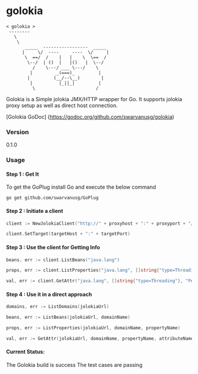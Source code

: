 # golokia

```
< golokia >
 --------
   \
    \   
       _____  -----------------  _____
      |     \/  ----     ----  \/     |
       \  ==/  /    |   |    \  \==  /
        \--/  | ()  |   |()   |  \--/
          /    \---/ ___ \---/    \
         |         _(===)_         |
        |         (__/--\__)        |
         |          |_||_|         |
          \                       /   
```

Golokia is a Simple jolokia JMX/HTTP wrapper for Go. It supports jolokia proxy setup as well as direct host connection.

[Golokia GoDoc] (https://godoc.org/github.com/swarvanusg/golokia)

### Version
0.1.0

### Usage

#### Step 1 : Get It
To get the GoPlug install Go and execute the below command 
```
go get github.com/swarvanusg/GoPlug
```

#### Step 2 : Initiate a client
```go
client := NewJolokiaClient("http://" + proxyhost + ":" + proxyport + "/" + jolokia)

client.SetTarget(targetHost + ":" + targetPort)
```

#### Step 3 : Use the client for Getting Info
```go
beans, err := client.ListBeans("java.lang")

props, err := client.ListProperties("java.lang", []string{"type=Threading"})

val, err := client.GetAttr("java.lang", []string{"type=Threading"}, "PeakThreadCount")
```

#### Step 4 : Use it in a direct approach
```go
domains, err := ListDomains(jolokiaUrl)

beans, err := ListBeans(jolokiaUrl, domainName)

props, err := ListProperties(jolokiaUrl, domainName, propertyName)

val, err := GetAttr(jolokiaUrl, domainName, propertyName, attributeName)
```

#### Current Status:
The Golokia build is success
The test cases are passing 


